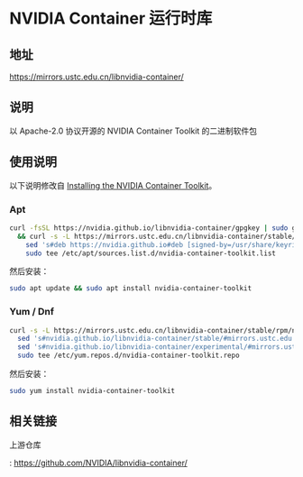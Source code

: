 # NVIDIA Container 运行时库

## 地址

<https://mirrors.ustc.edu.cn/libnvidia-container/>

## 说明

以 Apache-2.0 协议开源的 NVIDIA Container Toolkit 的二进制软件包

## 使用说明

以下说明修改自 [Installing the NVIDIA Container Toolkit](https://docs.nvidia.com/datacenter/cloud-native/container-toolkit/latest/install-guide.html)。

### Apt

```sh
curl -fsSL https://nvidia.github.io/libnvidia-container/gpgkey | sudo gpg --dearmor -o /usr/share/keyrings/nvidia-container-toolkit-keyring.gpg \
  && curl -s -L https://mirrors.ustc.edu.cn/libnvidia-container/stable/deb/nvidia-container-toolkit.list | \
    sed 's#deb https://nvidia.github.io#deb [signed-by=/usr/share/keyrings/nvidia-container-toolkit-keyring.gpg] https://mirrors.ustc.edu.cn#g' | \
    sudo tee /etc/apt/sources.list.d/nvidia-container-toolkit.list
```

然后安装：

```sh
sudo apt update && sudo apt install nvidia-container-toolkit
```

### Yum / Dnf

```sh
curl -s -L https://mirrors.ustc.edu.cn/libnvidia-container/stable/rpm/nvidia-container-toolkit.repo | \
  sed 's#nvidia.github.io/libnvidia-container/stable/#mirrors.ustc.edu.cn/libnvidia-container/stable/#g' |
  sed 's#nvidia.github.io/libnvidia-container/experimental/#mirrors.ustc.edu.cn/libnvidia-container/experimental/#g' |
  sudo tee /etc/yum.repos.d/nvidia-container-toolkit.repo
```

然后安装：

```sh
sudo yum install nvidia-container-toolkit
```

## 相关链接

上游仓库

:   <https://github.com/NVIDIA/libnvidia-container/>

